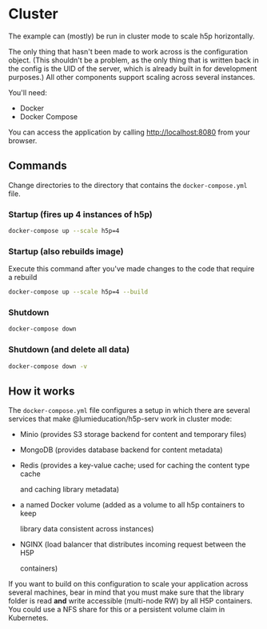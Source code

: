 # Cluster

The example can \(mostly\) be run in cluster mode to scale h5p horizontally.

The only thing that hasn't been made to work across is the configuration object. \(This shouldn't be a problem, as the only thing that is written back in the config is the UID of the server, which is already built in for development purposes.\) All other components support scaling across several instances.

You'll need:

* Docker
* Docker Compose

You can access the application by calling [http://localhost:8080](http://localhost:8080) from your browser.

## Commands

Change directories to the directory that contains the `docker-compose.yml` file.

### Startup \(fires up 4 instances of h5p\)

```bash
docker-compose up --scale h5p=4
```

### Startup \(also rebuilds image\)

Execute this command after you've made changes to the code that require a rebuild

```bash
docker-compose up --scale h5p=4 --build
```

### Shutdown

```bash
docker-compose down
```

### Shutdown \(and delete all data\)

```bash
docker-compose down -v
```

## How it works

The `docker-compose.yml` file configures a setup in which there are several services that make @lumieducation/h5p-serv work in cluster mode:

* Minio \(provides S3 storage backend for content and temporary files\)
* MongoDB \(provides database backend for content metadata\)
* Redis \(provides a key-value cache; used for caching the content type cache

  and caching library metadata\)

* a named Docker volume \(added as a volume to all h5p containers to keep

  library data consistent across instances\)

* NGINX \(load balancer that distributes incoming request between the H5P

  containers\)

If you want to build on this configuration to scale your application across several machines, bear in mind that you must make sure that the library folder is read **and** write accessible \(multi-node RW\) by all H5P containers. You could use a NFS share for this or a persistent volume claim in Kubernetes.

